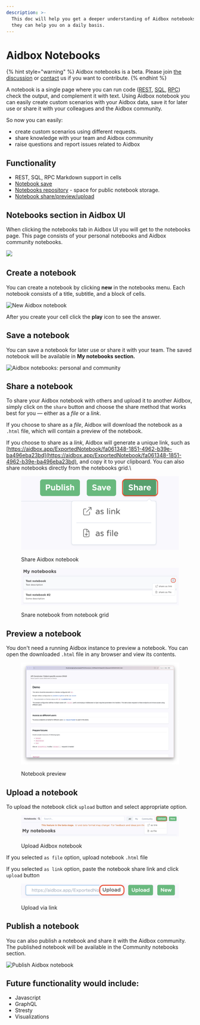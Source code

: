 ```yaml
---
description: >-
  This doc will help you get a deeper understanding of Aidbox notebooks and how
  they can help you on a daily basis.
---
```


# Aidbox Notebooks

{% hint style="warning" %}
Aidbox notebooks is a beta. Please join [the discussion](https://github.com/Aidbox/Issues/discussions/412) or [contact](../contact-us.md) us if you want to contribute.
{% endhint %}

A notebook is a single page where you can run code ([REST](../../api-1/api/), [SQL](../../api-1/api/usdpsql.md), [RPC](../../api-1/rpc-api.md)) check the output, and complement it with text. Using Aidbox notebook you can easily create custom scenarios with your Aidbox data, save it for later use or share it with your colleagues and the Aidbox community.

So now you can easily:

* create custom scenarios using different requests.
* share knowledge with your team and Aidbox community
* raise questions and report issues related to Aidbox

## **Functionality**

* REST, SQL, RPC Markdown support in cells
* [Notebook save ](notebooks.md#save-a-notebook)
* [Notebooks repository](notebooks.md#publish-notebook) - space for public notebook storage.
* [Notebook share/preview/upload ](notebooks.md#share-a-notebook)

## Notebooks section in Aidbox UI

When clicking the notebooks tab in Aidbox UI you will get to the notebooks page. This page consists of your personal notebooks and Aidbox community notebooks.

![](../../.gitbook/assets/2021-09-03\_09-49-41.png)

## Create a notebook

You can create a notebook by clicking **new** in the notebooks menu. Each notebook consists of a title, subtitle, and a block of cells.

![New Aidbox notebook](<../../.gitbook/assets/2021-09-03\_09-47-33 (1) (2) (3) (4) (4) (1) (1) (1) (1) (1) (1) (1) (1) (1) (1) (1) (1) (1) (1) (1) (1) (1) (1) (1) (1) (1) (1) (4) (1) (2) (2) (1) (3) (1) (1) (1) (1) (1) (1) (1) (1) (1) (1) (1) (1) (1) (1) (1) (1) (1) (1) (1) (1) (1) (1).png>)

After you create your cell click the **play** icon to see the answer.

## Save a notebook

You can save a notebook for later use or share it with your team. The saved notebook will be available in **My notebooks section.**

![Aidbox notebooks: personal and community](../../.gitbook/assets/2021-09-03\_09-59-55.png)

## Share a notebook

To share your Aidbox notebook with others and upload it to another Aidbox, simply click on the `share` button and choose the share method that works best for you — either as a _file_ or a _link_.

&#x20;If you choose to share as a _file_, Aidbox will download the notebook as a `.html` file, which will contain a preview of the notebook.

&#x20;If you choose to share as a _link_, Aidbox will generate a unique link, such as [https://aidbox.app/ExportedNotebook/fa061348-1851-4962-b39e-ba496eba23bd](https://aidbox.app/ExportedNotebook/fa061348-1851-4962-b39e-ba496eba23bd), and copy it to your clipboard. You can also share notebooks directly from the notebooks grid.\


<figure><img src="../../.gitbook/assets/image (9) (2).png" alt=""><figcaption><p>Share Aidbox notebook</p></figcaption></figure>

<figure><img src="../../.gitbook/assets/Screenshot 2023-04-27 at 12.20.27.png" alt=""><figcaption><p>Snare notebook from notebook grid</p></figcaption></figure>

## Preview a notebook

You don't need a running Aidbox instance to preview a notebook. You can open the downloaded `.html` file in any browser and view its contents.

<figure><img src="../../.gitbook/assets/image (1).png" alt=""><figcaption><p>Notebook preview</p></figcaption></figure>

## Upload a notebook

To upload the notebook click `upload` button and select appropriate option.

<figure><img src="../../.gitbook/assets/image (3) (4).png" alt=""><figcaption><p>Upload Aidbox notebook</p></figcaption></figure>

If you selected `as file` option, upload notebook `.html` file

If you selected `as link` option, paste the notebook share link and click `upload` button

<figure><img src="../../.gitbook/assets/image (8) (1).png" alt=""><figcaption><p>Upload via link</p></figcaption></figure>

## Publish a notebook

You can also publish a notebook and share it with the Aidbox community. The published notebook will be available in the Community notebooks section.

![Publish Aidbox notebook](../../.gitbook/assets/2021-09-03\_10-13-27.png)

## **Future functionality would include:**

* Javascript
* GraphQL
* Stresty
* Visualizations
